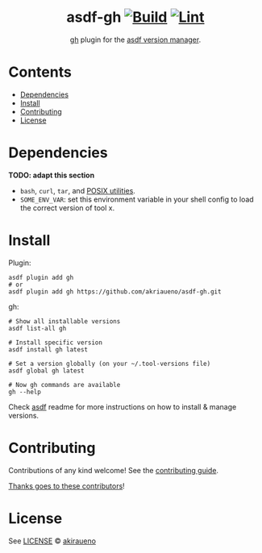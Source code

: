 <div align="center">

# asdf-gh [![Build](https://github.com/akriaueno/asdf-gh/actions/workflows/build.yml/badge.svg)](https://github.com/akriaueno/asdf-gh/actions/workflows/build.yml) [![Lint](https://github.com/akriaueno/asdf-gh/actions/workflows/lint.yml/badge.svg)](https://github.com/akriaueno/asdf-gh/actions/workflows/lint.yml)

[gh](https://github.com/cli/cli) plugin for the [asdf version manager](https://asdf-vm.com).

</div>

# Contents

- [Dependencies](#dependencies)
- [Install](#install)
- [Contributing](#contributing)
- [License](#license)

# Dependencies

**TODO: adapt this section**

- `bash`, `curl`, `tar`, and [POSIX utilities](https://pubs.opengroup.org/onlinepubs/9699919799/idx/utilities.html).
- `SOME_ENV_VAR`: set this environment variable in your shell config to load the correct version of tool x.

# Install

Plugin:

```shell
asdf plugin add gh
# or
asdf plugin add gh https://github.com/akriaueno/asdf-gh.git
```

gh:

```shell
# Show all installable versions
asdf list-all gh

# Install specific version
asdf install gh latest

# Set a version globally (on your ~/.tool-versions file)
asdf global gh latest

# Now gh commands are available
gh --help
```

Check [asdf](https://github.com/asdf-vm/asdf) readme for more instructions on how to
install & manage versions.

# Contributing

Contributions of any kind welcome! See the [contributing guide](contributing.md).

[Thanks goes to these contributors](https://github.com/akriaueno/asdf-gh/graphs/contributors)!

# License

See [LICENSE](LICENSE) © [akiraueno](https://github.com/akriaueno/)
